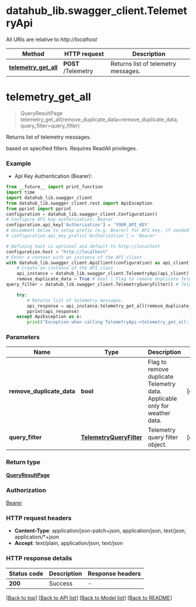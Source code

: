# datahub_lib.swagger_client.TelemetryApi

All URIs are relative to *http://localhost*

Method | HTTP request | Description
------------- | ------------- | -------------
[**telemetry_get_all**](TelemetryApi.md#telemetry_get_all) | **POST** /Telemetry | Returns list of telemetry messages.


# **telemetry_get_all**
> QueryResultPage telemetry_get_all(remove_duplicate_data=remove_duplicate_data, query_filter=query_filter)

Returns list of telemetry messages.

based on specified filters. Requires ReadAll privileges.

### Example

* Api Key Authentication (Bearer):
```python
from __future__ import print_function
import time
import datahub_lib.swagger_client
from datahub_lib.swagger_client.rest import ApiException
from pprint import pprint
configuration = datahub_lib.swagger_client.Configuration()
# Configure API key authorization: Bearer
configuration.api_key['Authorization'] = 'YOUR_API_KEY'
# Uncomment below to setup prefix (e.g. Bearer) for API key, if needed
# configuration.api_key_prefix['Authorization'] = 'Bearer'

# Defining host is optional and default to http://localhost
configuration.host = "http://localhost"
# Enter a context with an instance of the API client
with datahub_lib.swagger_client.ApiClient(configuration) as api_client:
    # Create an instance of the API class
    api_instance = datahub_lib.swagger_client.TelemetryApi(api_client)
    remove_duplicate_data = True # bool | Flag to remove duplicate Telemetry data. Applicable only for weather data. (optional)
query_filter = datahub_lib.swagger_client.TelemetryQueryFilter() # TelemetryQueryFilter | Telemetry query filter object. (optional)

    try:
        # Returns list of telemetry messages.
        api_response = api_instance.telemetry_get_all(remove_duplicate_data=remove_duplicate_data, query_filter=query_filter)
        pprint(api_response)
    except ApiException as e:
        print("Exception when calling TelemetryApi->telemetry_get_all: %s\n" % e)
```

### Parameters

Name | Type | Description  | Notes
------------- | ------------- | ------------- | -------------
 **remove_duplicate_data** | **bool**| Flag to remove duplicate Telemetry data. Applicable only for weather data. | [optional] 
 **query_filter** | [**TelemetryQueryFilter**](TelemetryQueryFilter.md)| Telemetry query filter object. | [optional] 

### Return type

[**QueryResultPage**](QueryResultPage.md)

### Authorization

[Bearer](../README.md#Bearer)

### HTTP request headers

 - **Content-Type**: application/json-patch+json, application/json, text/json, application/*+json
 - **Accept**: text/plain, application/json, text/json

### HTTP response details
| Status code | Description | Response headers |
|-------------|-------------|------------------|
**200** | Success |  -  |

[[Back to top]](#) [[Back to API list]](../README.md#documentation-for-api-endpoints) [[Back to Model list]](../README.md#documentation-for-models) [[Back to README]](../README.md)

